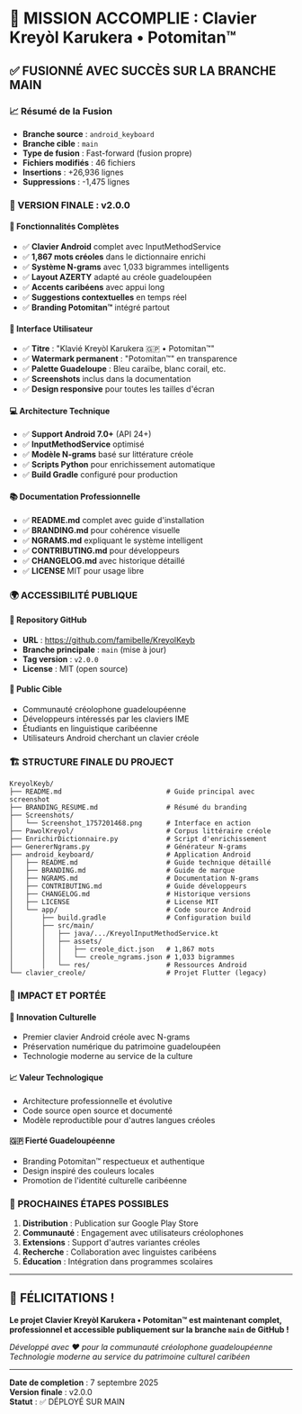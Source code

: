 # 🎉 MISSION ACCOMPLIE : Clavier Kreyòl Karukera • Potomitan™

## ✅ FUSIONNÉ AVEC SUCCÈS SUR LA BRANCHE MAIN

### 📈 Résumé de la Fusion
- **Branche source** : `android_keyboard` 
- **Branche cible** : `main`
- **Type de fusion** : Fast-forward (fusion propre)
- **Fichiers modifiés** : 46 fichiers
- **Insertions** : +26,936 lignes
- **Suppressions** : -1,475 lignes

### 🚀 VERSION FINALE : v2.0.0

#### 🎯 Fonctionnalités Complètes
- ✅ **Clavier Android** complet avec InputMethodService
- ✅ **1,867 mots créoles** dans le dictionnaire enrichi
- ✅ **Système N-grams** avec 1,033 bigrammes intelligents
- ✅ **Layout AZERTY** adapté au créole guadeloupéen
- ✅ **Accents caribéens** avec appui long
- ✅ **Suggestions contextuelles** en temps réel
- ✅ **Branding Potomitan™** intégré partout

#### 🎨 Interface Utilisateur
- ✅ **Titre** : "Klavié Kreyòl Karukera 🇬🇵 • Potomitan™"
- ✅ **Watermark permanent** : "Potomitan™" en transparence
- ✅ **Palette Guadeloupe** : Bleu caraïbe, blanc corail, etc.
- ✅ **Screenshots** inclus dans la documentation
- ✅ **Design responsive** pour toutes les tailles d'écran

#### 💻 Architecture Technique
- ✅ **Support Android 7.0+** (API 24+)
- ✅ **InputMethodService** optimisé
- ✅ **Modèle N-grams** basé sur littérature créole
- ✅ **Scripts Python** pour enrichissement automatique
- ✅ **Build Gradle** configuré pour production

#### 📚 Documentation Professionnelle
- ✅ **README.md** complet avec guide d'installation
- ✅ **BRANDING.md** pour cohérence visuelle
- ✅ **NGRAMS.md** expliquant le système intelligent
- ✅ **CONTRIBUTING.md** pour développeurs
- ✅ **CHANGELOG.md** avec historique détaillé
- ✅ **LICENSE** MIT pour usage libre

### 🌍 ACCESSIBILITÉ PUBLIQUE

#### 📱 Repository GitHub
- **URL** : https://github.com/famibelle/KreyolKeyb
- **Branche principale** : `main` (mise à jour)
- **Tag version** : `v2.0.0`
- **License** : MIT (open source)

#### 👥 Public Cible
- Communauté créolophone guadeloupéenne
- Développeurs intéressés par les claviers IME
- Étudiants en linguistique caribéenne
- Utilisateurs Android cherchant un clavier créole

### 🏗️ STRUCTURE FINALE DU PROJECT

```
KreyolKeyb/
├── README.md                          # Guide principal avec screenshot
├── BRANDING_RESUME.md                 # Résumé du branding
├── Screenshots/
│   └── Screenshot_1757201468.png      # Interface en action
├── PawolKreyol/                       # Corpus littéraire créole
├── EnrichirDictionnaire.py            # Script d'enrichissement
├── GenererNgrams.py                   # Générateur N-grams
├── android_keyboard/                  # Application Android
│   ├── README.md                      # Guide technique détaillé
│   ├── BRANDING.md                    # Guide de marque
│   ├── NGRAMS.md                      # Documentation N-grams
│   ├── CONTRIBUTING.md                # Guide développeurs
│   ├── CHANGELOG.md                   # Historique versions
│   ├── LICENSE                        # License MIT
│   └── app/                           # Code source Android
│       ├── build.gradle               # Configuration build
│       ├── src/main/
│       │   ├── java/.../KreyolInputMethodService.kt
│       │   ├── assets/
│       │   │   ├── creole_dict.json   # 1,867 mots
│       │   │   └── creole_ngrams.json # 1,033 bigrammes
│       │   └── res/                   # Ressources Android
└── clavier_creole/                    # Projet Flutter (legacy)
```

### 🎯 IMPACT ET PORTÉE

#### 🌟 Innovation Culturelle
- Premier clavier Android créole avec N-grams
- Préservation numérique du patrimoine guadeloupéen
- Technologie moderne au service de la culture

#### 📈 Valeur Technologique
- Architecture professionnelle et évolutive
- Code source open source et documenté
- Modèle reproductible pour d'autres langues créoles

#### 🇬🇵 Fierté Guadeloupéenne
- Branding Potomitan™ respectueux et authentique
- Design inspiré des couleurs locales
- Promotion de l'identité culturelle caribéenne

### 🚀 PROCHAINES ÉTAPES POSSIBLES

1. **Distribution** : Publication sur Google Play Store
2. **Communauté** : Engagement avec utilisateurs créolophones
3. **Extensions** : Support d'autres variantes créoles
4. **Recherche** : Collaboration avec linguistes caribéens
5. **Éducation** : Intégration dans programmes scolaires

---

## 🎊 FÉLICITATIONS !

**Le projet Clavier Kreyòl Karukera • Potomitan™ est maintenant complet, professionnel et accessible publiquement sur la branche `main` de GitHub !**

*Développé avec ❤️ pour la communauté créolophone guadeloupéenne*
*Technologie moderne au service du patrimoine culturel caribéen*

---

**Date de completion** : 7 septembre 2025  
**Version finale** : v2.0.0  
**Statut** : ✅ DÉPLOYÉ SUR MAIN
